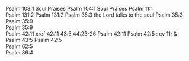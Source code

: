 Psalm 103:1	Soul Praises
Psalm 104:1	Soul Praises
Psalm 11:1	
Psalm 131:2	
Psalm 131:2	
Psalm 35:3	the Lord talks to the soul
Psalm 35:3	
Psalm 35:9	
Psalm 35:9	
Psalm 42:11	xref 42:11 43:5 44:23-26
Psalm 42:11	
Psalm 42:5	: cv 11; & Psalm 43:5
Psalm 42:5	
Psalm 62:5	
Psalm 86:4	
